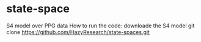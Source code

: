# state-space
S4 model over PPG data
How to run the code:
downloade the S4 model
git clone https://github.com/HazyResearch/state-spaces.git
